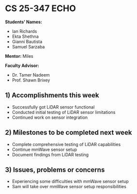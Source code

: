 # CS 25-347 ECHO

**Students' Names:**

- Ian Richards
- Ekta Shethna
- Gianni Bautista
- Samuel Sarzaba

**Mentor:** Miles

**Faculty Advisor:**

- Dr. Tamer Nadeem
- Prof. Shawn Brixey

## 1) Accomplishments this week

- Successfully got LiDAR sensor functional
- Conducted initial testing of LiDAR sensor limitations
- Continued work on sensor integration

## 2) Milestones to be completed next week

- Complete comprehensive testing of LiDAR capabilities
- Continue mmWave sensor setup
- Document findings from LiDAR testing

## 3) Issues, problems or concerns

- Experiencing some difficulties with mmWave sensor setup
- Sam will take over mmWave sensor setup responsibilities
